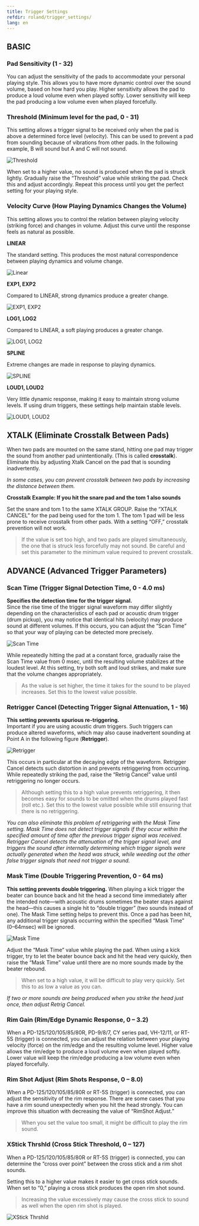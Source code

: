 ```yaml
---
title: Trigger Settings
refdir: roland/trigger_settings/
lang: en
---
```

## BASIC

### Pad Sensitivity (1 - 32)

You can adjust the sensitivity of the pads to accommodate your personal playing
style.
This allows you to have more dynamic control over the sound volume, based on how
hard you play.
Higher sensitivity allows the pad to produce a loud volume even when played softly.
Lower sensitivity will keep the pad producing a low volume even when played forcefully.

### Threshold (Minimum level for the pad, 0 - 31)

This setting allows a trigger signal to be received only when the pad is above a
determined force level (velocity). This can be used to prevent a pad from
sounding because of vibrations from other pads.
In the following example, B will sound but A and C will not sound.

<img src="threshold.png" alt="Threshold" class="img-responsive">

When set to a higher value, no sound is produced when the pad is struck lightly.
Gradually raise the “Threshold” value while striking the pad.
Check this and adjust accordingly. Repeat this process until you get the perfect
setting for your playing style.

### Velocity Curve (How Playing Dynamics Changes the Volume)

This setting allows you to control the relation between playing velocity
(striking force) and changes in volume. Adjust this curve until the response
feels as natural as possible.

**LINEAR**

The standard setting. This produces the most natural correspondence between
playing dynamics and volume change.

<img src="curve_linear.png" alt="Linear" class="img-responsive">

**EXP1, EXP2**

Compared to LINEAR, strong dynamics produce a greater change.

<img src="curve_exp.png" alt="EXP1, EXP2" class="img-responsive">

**LOG1, LOG2**

Compared to LINEAR, a soft playing produces a greater change.

<img src="curve_log.png" alt="LOG1, LOG2" class="img-responsive">

**SPLINE**

Extreme changes are made in response to playing dynamics.

<img src="curve_spline.png" alt="SPLINE" class="img-responsive">

**LOUD1, LOUD2**

Very little dynamic response, making it easy to maintain strong volume levels.
If using drum triggers, these settings help maintain stable levels.

<img src="curve_loud.png" alt="LOUD1, LOUD2" class="img-responsive">

## XTALK (Eliminate Crosstalk Between Pads)

When two pads are mounted on the same stand, hitting one pad may trigger the
sound from another pad unintentionally. (This is called **crosstalk**). Eliminate
this by adjusting Xtalk Cancel on the pad that is sounding inadvertently.

*In some cases, you can prevent crosstalk between two pads by increasing the
distance between them.*

**Crosstalk Example: If you hit the snare pad and the tom 1 also sounds**

Set the snare and tom 1 to the same XTALK GROUP.
Raise the “XTALK CANCEL” for the pad being used for the tom 1. The tom 1 pad will
be less prone to receive crosstalk from other pads. With a setting “OFF,”
crosstalk prevention will not work.

> If the value is set too high, and two pads are played simultaneously, the one
that is struck less forcefully may not sound. Be careful and set this parameter
to the minimum value required to prevent crosstalk.

## ADVANCE (Advanced Trigger Parameters)

### Scan Time (Trigger Signal Detection Time, 0 - 4.0 ms)

**Specifies the detection time for the trigger signal.**<br>
Since the rise time of the trigger signal waveform may differ slightly depending
on the characteristics of each pad or acoustic drum trigger (drum pickup), you
may notice that identical hits (velocity) may produce sound at different volumes.
If this occurs, you can adjust the “Scan Time” so that your way of playing can be
detected more precisely.

<img src="scan_time.png" alt="Scan Time" class="img-responsive">

While repeatedly hitting the pad at a constant force, gradually raise the
Scan Time value from 0 msec, until the resulting volume stabilizes at the loudest
level. At this setting, try both soft and loud strikes, and make sure that the
volume changes appropriately.

> As the value is set higher, the time it takes for the sound to be played
increases. Set this to the lowest value possible.

### Retrigger Cancel (Detecting Trigger Signal Attenuation, 1 - 16)

**This setting prevents spurious re-triggering.**<br>
Important if you are using acoustic drum triggers. Such triggers can produce
altered waveforms, which may also cause inadvertent sounding at Point A in the
following figure (**Retrigger**).

<img src="retrigger.png" alt="Retrigger" class="img-responsive">

This occurs in particular at the decaying edge of the
waveform. Retrigger Cancel detects such distortion in and
prevents retriggering from occurring.<br>
While repeatedly striking the pad, raise the “Retrig Cancel”
value until retriggering no longer occurs.

> Although setting this to a high value prevents retriggering, it then becomes
easy for sounds to be omitted when the drums played fast (roll etc.). Set this to
the lowest value possible while still ensuring that there is no retriggering.

*You can also eliminate this problem of retriggering with the Mask Time setting.
Mask Time does not detect trigger signals if they occur within the specified
amount of time after the previous trigger signal was received. Retrigger Cancel
detects the attenuation of the trigger signal level, and triggers the sound
after internally determining which trigger signals were actually generated when
the head was struck, while weeding out the other false trigger signals that need
not trigger a sound.*

### Mask Time (Double Triggering Prevention, 0 - 64 ms)

**This setting prevents double triggering.**
When playing a kick trigger the beater can bounce back and hit the head a second
time immediately after the intended note—with acoustic drums sometimes the beater
stays against the head—this causes a single hit to “double trigger” (two sounds
instead of one). The Mask Time setting helps to prevent this. Once a pad has been
hit, any additional trigger signals occurring within the specified “Mask Time”
(0–64msec) will be ignored.

<img src="mask_time.png" alt="Mask Time" class="img-responsive">

Adjust the “Mask Time” value while playing the pad.
When using a kick trigger, try to let the beater bounce back and hit the head
very quickly, then raise the “Mask Time” value until there are no more sounds
made by the beater rebound.

> When set to a high value, it will be difficult to play very quickly. Set this
to as low a value as you can.

*If two or more sounds are being produced when you strike the head just once,
then adjust Retrig Cancel.*

### Rim Gain (Rim/Edge Dynamic Response, 0 – 3.2)

When a PD-125/120/105/85/80R, PD-9/8/7, CY series pad, VH-12/11, or RT-5S (trigger)
is connected, you can adjust the relation between your playing velocity (force)
on the rim/edge and the resulting volume level.
Higher value allows the rim/edge to produce a loud volume even when played softly.
Lower value will keep the rim/edge producing a low volume even when played forcefully.

### Rim Shot Adjust (Rim Shots Response, 0 – 8.0)

When a PD-125/120/105/85/80R or RT-5S (trigger) is connected, you can adjust the
sensitivity of the rim response.
There are some cases that you have a rim sound unexpectedly when you hit the head
strongly. You can improve this situation with decreasing the value of
“RimShot Adjust.”

> When you set the value too small, it might be difficult to play the rim sound.

### XStick Thrshld (Cross Stick Threshold, 0 – 127)

When a PD-125/120/105/85/80R or RT-5S (trigger) is connected, you can determine
the “cross over point” between the cross stick and a rim shot sounds.

Setting this to a higher value makes it easier to get cross stick sounds. When
set to “0,” playing a cross stick produces the open rim shot sound.

> Increasing the value excessively may cause the cross stick to sound as well
when the open rim shot is played.

<img src="xstick.png" alt="XStick Thrshld" class="img-responsive">
